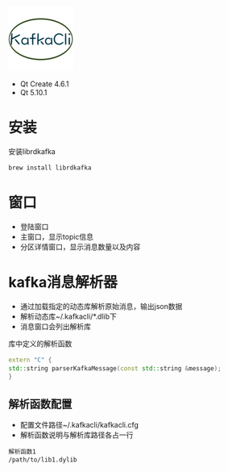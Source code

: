 ![](https://raw.githubusercontent.com/zh5e/kafkacli/master/app.iconset/icon_128x128.png)

- Qt Create 4.6.1
- Qt 5.10.1

# 安装

安装librdkafka
```sh
brew install librdkafka
```

# 窗口

- 登陆窗口
- 主窗口，显示topic信息
- 分区详情窗口，显示消息数量以及内容

# kafka消息解析器

- 通过加载指定的动态库解析原始消息，输出json数据
- 解析动态库~/.kafkacli/*.dlib下
- 消息窗口会列出解析库

库中定义的解析函数

```c++
extern "C" {
std::string parserKafkaMessage(const std::string &message);
}
```


## 解析函数配置

- 配置文件路径~/.kafkacli/kafkacli.cfg
- 解析函数说明与解析库路径各占一行


```
解析函数1
/path/to/lib1.dylib
```
